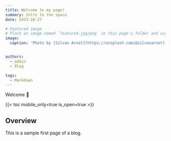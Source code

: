 ```yaml
---
title: Welcome to my page!
summary: Intro to the space
date: 2023-10-27

# Featured image
# Place an image named `featured.jpg/png` in this page's folder and customize its options here.
image:
  caption: 'Photo by [Silvan Arnet](https://unsplash.com/@silvanarnet) on [**Unsplash**](https://unsplash.com/photos/a-scenic-view-of-a-mountain-range-with-trees-in-the-foreground-rw0NoDI1G7o)'


authors:
  - admin
  - Oleg

tags:
  - Markdown
---
```


Welcome 👋

{{< toc mobile_only=true is_open=true >}}

## Overview

This is a sample first page of a blog.